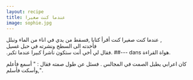 ```yaml
---
layout: recipe
title: عندما كنت صغيرا 
image: sophie.jpg
---
```


 
عندما كنت صغيرا كنت أقرأ كتابا ,فسقط من يدي في اناء من الماء وتبلل ,    
فأخدته الى السطح ونشرته في حبل غسيل        
.فقال لي أخي أنت ستكون ناشرا كبيرا عندما تكبر.
##---
dans ‎هواة القراءة‎.
	
كان اعرابي يطيل الصمت في المجالس . فسئل عن طول صمته فقال : " أسمع فأعلم ,وأسكت فأسلم".
	






